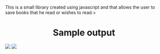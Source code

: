 <div>
<p>This is a small library created using javascript and that allows the user to save books that he read or wishes to read.>
<h1 align="center">Sample output</h1>
<img src="https://user-images.githubusercontent.com/85928033/137172881-4d580d1c-bf3a-4f2b-934d-bfdc634d9f4d.png">
<img src="https://user-images.githubusercontent.com/85928033/137173178-79a6c23c-0352-430c-a8f5-0036b458fc03.png">
</div>
